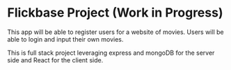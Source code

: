 # Flickbase Project (Work in Progress)
This app will be able to register users for a website of movies. Users will be able to login and input their own movies. 

This is full stack project leveraging express and mongoDB for the server side and React for the client side. 
